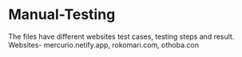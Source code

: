 # Manual-Testing
The files have different websites test cases, testing steps and result. 
Websites- mercurio.netify.app, rokomari.com, othoba.con

